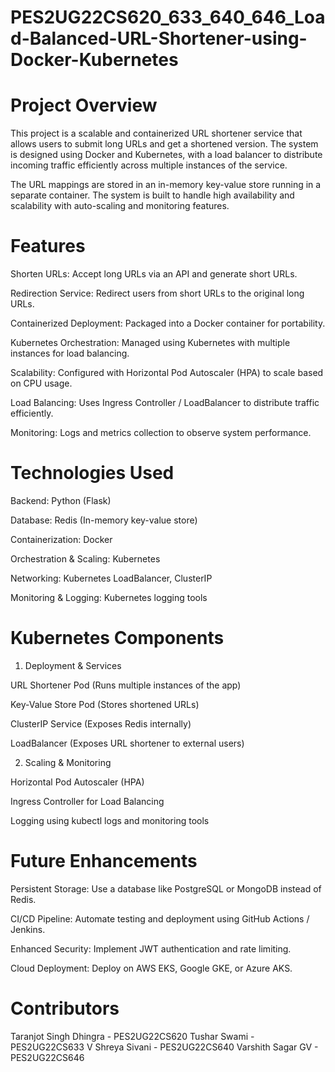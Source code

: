 # PES2UG22CS620_633_640_646_Load-Balanced-URL-Shortener-using-Docker-Kubernetes
# Project Overview

This project is a scalable and containerized URL shortener service that allows users to submit long URLs and get a shortened version. The system is designed using Docker and Kubernetes, with a load balancer to distribute incoming traffic efficiently across multiple instances of the service.

The URL mappings are stored in an in-memory key-value store running in a separate container. The system is built to handle high availability and scalability with auto-scaling and monitoring features.

# Features

Shorten URLs: Accept long URLs via an API and generate short URLs.

Redirection Service: Redirect users from short URLs to the original long URLs.

Containerized Deployment: Packaged into a Docker container for portability.

Kubernetes Orchestration: Managed using Kubernetes with multiple instances for load balancing.

Scalability: Configured with Horizontal Pod Autoscaler (HPA) to scale based on CPU usage.

Load Balancing: Uses Ingress Controller / LoadBalancer to distribute traffic efficiently.

Monitoring: Logs and metrics collection to observe system performance.

# Technologies Used

Backend: Python (Flask) 

Database: Redis (In-memory key-value store) 

Containerization: Docker

Orchestration & Scaling: Kubernetes

Networking: Kubernetes LoadBalancer, ClusterIP

Monitoring & Logging: Kubernetes logging tools


# Kubernetes Components

1. Deployment & Services

URL Shortener Pod (Runs multiple instances of the app)

Key-Value Store Pod (Stores shortened URLs)

ClusterIP Service (Exposes Redis internally)

LoadBalancer (Exposes URL shortener to external users)

2. Scaling & Monitoring

Horizontal Pod Autoscaler (HPA)

Ingress Controller for Load Balancing

Logging using kubectl logs and monitoring tools

# Future Enhancements

Persistent Storage: Use a database like PostgreSQL or MongoDB instead of Redis.

CI/CD Pipeline: Automate testing and deployment using GitHub Actions / Jenkins.

Enhanced Security: Implement JWT authentication and rate limiting.

Cloud Deployment: Deploy on AWS EKS, Google GKE, or Azure AKS.

# Contributors

Taranjot Singh Dhingra - PES2UG22CS620 
Tushar Swami - PES2UG22CS633
V Shreya Sivani - PES2UG22CS640
Varshith Sagar GV - PES2UG22CS646



